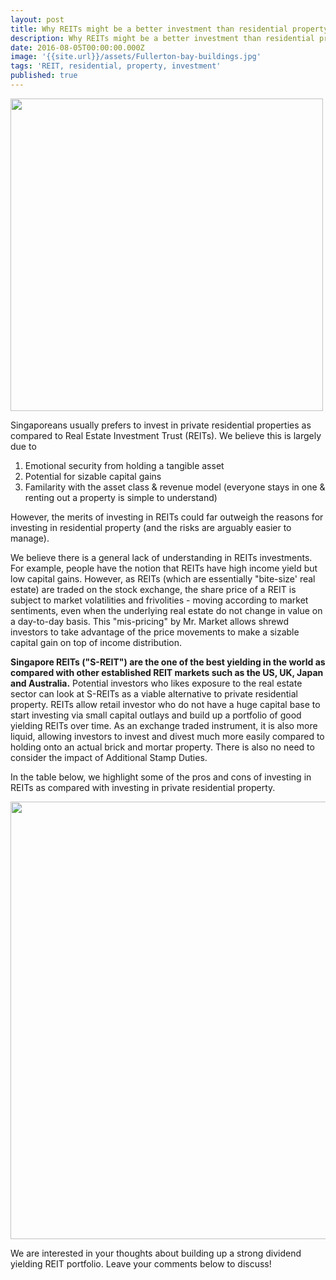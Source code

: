 ```yaml
---
layout: post
title: Why REITs might be a better investment than residential property
description: Why REITs might be a better investment than residential property
date: 2016-08-05T00:00:00.000Z
image: '{{site.url}}/assets/Fullerton-bay-buildings.jpg'
tags: 'REIT, residential, property, investment'
published: true
---
```

<img src="{{site.url}}/assets/Fullerton-bay-buildings.jpg" width="500px"><br>

Singaporeans usually prefers to invest in private residential properties as compared to Real Estate Investment Trust (REITs). We believe this is largely due to

1. Emotional security from holding a tangible asset
2. Potential for sizable capital gains
3. Familarity with the asset class & revenue model (everyone stays in one & renting out a property is simple to understand)

However, the merits of investing in REITs could far outweigh the reasons for investing in residential property (and the risks are arguably easier to manage).<!--more-->

We believe there is a general lack of understanding in REITs investments. For example, people have the notion that REITs have high income yield but low capital gains. However, as REITs (which are essentially "bite-size' real estate) are traded on the stock exchange, the share price of a REIT is subject to market volatilities and frivolities - moving according to market sentiments, even when the underlying real estate do not change in value on a day-to-day basis. This "mis-pricing" by Mr. Market allows shrewd investors to take advantage of the price movements to make a sizable capital gain on top of income distribution.

**Singapore REITs ("S-REIT") are the one of the best yielding in the world as compared with other established REIT markets such as the US, UK, Japan and Australia.** Potential investors who likes exposure to the real estate sector can look at S-REITs as a viable alternative to private residential property. REITs allow retail investor who do not have a huge capital base to start investing via small capital outlays and build up a portfolio of good yielding REITs over time. As an exchange traded instrument, it is also more liquid, allowing investors to invest and divest much more easily compared to holding onto an actual brick and mortar property. There is also no need to consider the impact of Additional Stamp Duties.

In the table below, we highlight some of the pros and cons of investing in REITs as compared with investing in private residential property.

<img src="{{site.url}}/assets/REIT-vs-resi-table.png" width="700px"><br>

We are interested in your thoughts about building up a strong dividend yielding REIT portfolio. Leave your comments below to discuss!
